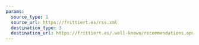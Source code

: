 ```yaml
---
params:
  source_type: 1
  source_url: https://frittiert.es/rss.xml
  destination_type: 3
  destination_url: https://frittiert.es/.well-known/recommendations.opml
---
```

